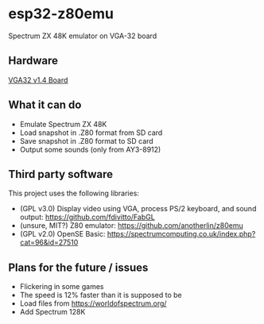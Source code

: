 # esp32-z80emu
Spectrum ZX 48K emulator on VGA-32 board

## Hardware
[VGA32 v1.4 Board](http://www.lilygo.cn/prod_view.aspx?TypeId=50033&Id=1083)

## What it can do
* Emulate Spectrum ZX 48K
* Load snapshot in .Z80 format from SD card
* Save snapshot in .Z80 format to SD card
* Output some sounds (only from AY3-8912)

## Third party software
This project uses the following libraries:
* (GPL v3.0) Display video using VGA, process PS/2 keyboard, and sound output: https://github.com/fdivitto/FabGL
* (unsure, MIT?) Z80 emulator: https://github.com/anotherlin/z80emu
* (GPL v2.0) OpenSE Basic: https://spectrumcomputing.co.uk/index.php?cat=96&id=27510

## Plans for the future / issues
* Flickering in some games
* The speed is 12% faster than it is supposed to be
* Load files from https://worldofspectrum.org/
* Add Spectrum 128K


